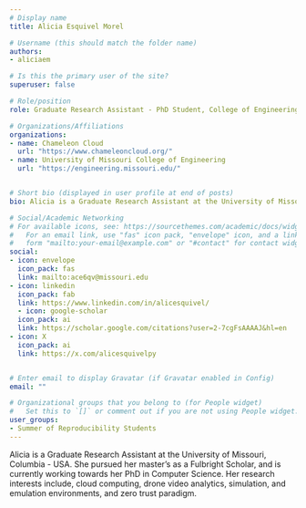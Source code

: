 ```yaml
---
# Display name
title: Alicia Esquivel Morel

# Username (this should match the folder name)
authors:
- aliciaem

# Is this the primary user of the site?
superuser: false

# Role/position
role: Graduate Research Assistant - PhD Student, College of Engineering - University of Missouri at Columbia

# Organizations/Affiliations
organizations:
- name: Chameleon Cloud 
  url: "https://www.chameleoncloud.org/"
- name: University of Missouri College of Engineering
  url: "https://engineering.missouri.edu/"


# Short bio (displayed in user profile at end of posts)
bio: Alicia is a Graduate Research Assistant at the University of Missouri, Columbia - USA. She pursued her master’s as a Fulbright Scholar, and is currently working towards her PhD in Computer Science. Her research interests include, cloud computing, drone video analytics, simulation, and emulation environments, and zero trust paradigm. She has also been working with various NSF-funded testbeds including [Chameleon Cloud](https://chameleoncloud.org/), [FABRIC] (https://portal.fabric-testbed.net/), [POWDER] (https://powderwireless.net/), [AERPAW] (https://aerpaw.org/) and [ARA] (https://arawireless.org/), migrating simulation experiments to real world use-cases and infrastructures.

# Social/Academic Networking
# For available icons, see: https://sourcethemes.com/academic/docs/widgets/#icons
#   For an email link, use "fas" icon pack, "envelope" icon, and a link in the
#   form "mailto:your-email@example.com" or "#contact" for contact widget.
social:
- icon: envelope
  icon_pack: fas
  link: mailto:ace6qv@missouri.edu
- icon: linkedin
  icon_pack: fab
  link: https://www.linkedin.com/in/alicesquivel/
  - icon: google-scholar
  icon_pack: ai
  link: https://scholar.google.com/citations?user=2-7cgFsAAAAJ&hl=en
- icon: X
  icon_pack: ai
  link: https://x.com/alicesquivelpy


# Enter email to display Gravatar (if Gravatar enabled in Config)
email: ""

# Organizational groups that you belong to (for People widget)
#   Set this to `[]` or comment out if you are not using People widget.  
user_groups:
- Summer of Reproducibility Students
---
```


Alicia is a Graduate Research Assistant at the University of Missouri, Columbia - USA. She pursued her master’s as a Fulbright Scholar, and is currently working towards her PhD in Computer Science. Her research interests include, cloud computing, drone video analytics, simulation, and emulation environments, and zero trust paradigm. 
